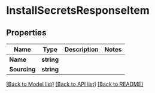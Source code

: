 # InstallSecretsResponseItem

## Properties
Name | Type | Description | Notes
------------ | ------------- | ------------- | -------------
**Name** | **string** |  | 
**Sourcing** | **string** |  | 

[[Back to Model list]](../README.md#documentation-for-models) [[Back to API list]](../README.md#documentation-for-api-endpoints) [[Back to README]](../README.md)


